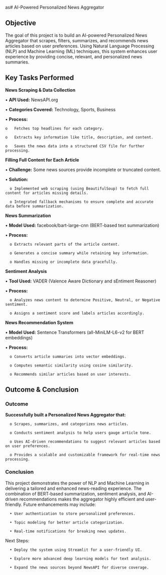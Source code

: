 as# AI-Powered Personalized News Aggregator

## Objective
The goal of this project is to build an AI-powered Personalized News Aggregator that scrapes, filters, summarizes, and recommends news articles based on user preferences. Using Natural Language Processing (NLP) and Machine Learning (ML) techniques, this system enhances user experience by providing concise, relevant, and personalized news summaries.

## Key Tasks Performed

**News Scraping & Data Collection**
   
•	**API Used:** NewsAPI.org

•	**Categories Covered:** Technology, Sports, Business

•	**Process:**

    o	Fetches top headlines for each category.
    
    o	Extracts key information like title, description, and content.
    
    o	Saves the news data into a structured CSV file for further processing.
    

**Filling Full Content for Each Article** 

•	**Challenge:** Some news sources provide incomplete or truncated content.

•	**Solution:**

      o	Implemented web scraping (using BeautifulSoup) to fetch full content for articles missing details.

      o	Integrated fallback mechanisms to ensure complete and accurate data before summarization.

**News Summarization**

•	**Model Used:** facebook/bart-large-cnn (BERT-based text summarization)

•	**Process:**

      o	Extracts relevant parts of the article content.
      
      o	Generates a concise summary while retaining key information.
      
      o	Handles missing or incomplete data gracefully.
      

**Sentiment Analysis**

•	**Tool Used:** VADER (Valence Aware Dictionary and sEntiment Reasoner)

•	**Process:**

      o	Analyzes news content to determine Positive, Neutral, or Negative sentiment.
      
      o	Assigns a sentiment score and labels articles accordingly.

**News Recommendation System**

•	**Model Used:** Sentence Transformers (all-MiniLM-L6-v2 for BERT embeddings)

•	**Process:**

      o	Converts article summaries into vector embeddings.
      
      o	Computes semantic similarity using cosine similarity.
      
      o	Recommends similar articles based on user interests.
      

## Outcome & Conclusion
### Outcome
**Successfully built a Personalized News Aggregator that:**

      o	Scrapes, summarizes, and categorizes news articles.
      
      o	Conducts sentiment analysis to help users gauge article tone.
      
      o	Uses AI-driven recommendations to suggest relevant articles based on user preferences.
      
      o	Provides a scalable and customizable framework for real-time news processing.


### Conclusion

This project demonstrates the power of NLP and Machine Learning in delivering a tailored and enhanced news-reading experience. The combination of BERT-based summarization, sentiment analysis, and AI-driven recommendations makes the aggregator highly efficient and user-friendly. Future enhancements may include:

      •	User authentication to store personalized preferences.
      
      •	Topic modeling for better article categorization.
      
      •	Real-time notifications for breaking news updates.

 Next Steps:
 
      •	Deploy the system using Streamlit for a user-friendly UI.
      
      •	Explore more advanced deep learning models for text analysis.
      
      •	Expand the news sources beyond NewsAPI for diverse coverage.

